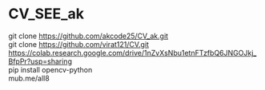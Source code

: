 # CV_SEE_ak
git clone https://github.com/akcode25/CV_ak.git<br>
git clone https://github.com/virat121/CV.git
https://colab.research.google.com/drive/1nZvXsNbu1etnFTzfbQ6JNGOJkj_BfpPr?usp=sharing<br>
pip install opencv-python<br>
mub.me/all8<br>